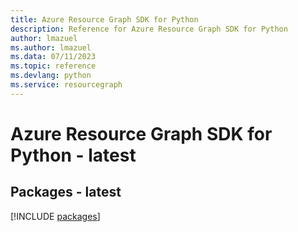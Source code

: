 ```yaml
---
title: Azure Resource Graph SDK for Python
description: Reference for Azure Resource Graph SDK for Python
author: lmazuel
ms.author: lmazuel
ms.data: 07/11/2023
ms.topic: reference
ms.devlang: python
ms.service: resourcegraph
---
```

# Azure Resource Graph SDK for Python - latest
## Packages - latest
[!INCLUDE [packages](resource-graph-index.md)]
